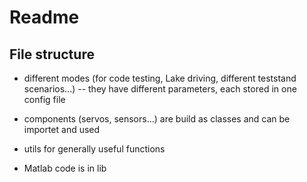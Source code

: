 # Readme

## File structure

- different modes (for code testing, Lake driving, different teststand scenarios...)
-- they have different parameters, each stored in one config file

- components (servos, sensors...) are build as classes and can be importet and used

- utils for generally useful functions

- Matlab code is in lib
